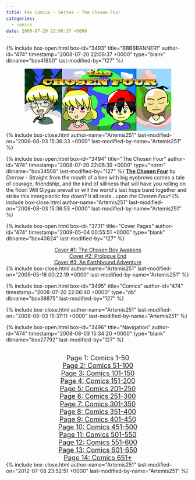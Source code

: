```yaml
---
title: Fan Comics - Series - The Chosen Four
categories:
  - comics
date: 2008-07-20 22:06:37 +0000
---
```

{% include box-open.html box-id="3493" title="BBBBBANNER!" author-id="474" timestamp="2008-07-20 22:06:37 +0000" type="blank" dbname="box41850" last-modified-by="127" %}
<center>
<img src="/comics/series/chosenfour/chosenfourbanner.jpg" />
</center>
{% include box-close.html author-name="Artemis251" last-modified-on="2008-08-03 15:36:33 +0000" last-modified-by-name="Artemis251" %}

{% include box-open.html box-id="3494" title="The Chosen Four" author-id="474" timestamp="2008-07-20 22:06:39 +0000" type="norm" dbname="box34508" last-modified-by="127" %}
<b><u>The Chosen Four</u></b> by <i>Darrow</i> - Straight from the mouth of a bee with big eyebrows comes a tale of courage, friendship, and the kind of silliness that will have you rolling on the floor!  Will Giygas prevail or will the world's last hope band together and strike this intergalactic foe down?  It all rests...upon <i>the Chosen Four!</i>
{% include box-close.html author-name="Artemis251" last-modified-on="2008-08-03 15:36:53 +0000" last-modified-by-name="Artemis251" %}

{% include box-open.html box-id="3731" title="Cover Pages" author-id="474" timestamp="2009-05-04 00:55:51 +0000" type="blank" dbname="box40824" last-modified-by="127" %}
<center>
<a href="http://starmen.net/vote/vote.php?id=26890">Cover #1: The Chosen Boy Awakens</a><br />
<a href="http://starmen.net/vote/vote.php?id=27088">Cover #2: Prologue End</a><br />
<a href="http://starmen.net/vote/vote.php?id=27087">Cover #3: An Earthbound Adventure</a><br />
</center>
{% include box-close.html author-name="Artemis251" last-modified-on="2009-05-18 00:22:19 +0000" last-modified-by-name="Artemis251" %}

{% include box-open.html box-id="3495" title="Comics" author-id="474" timestamp="2008-07-20 22:06:40 +0000" type="db" dbname="box38875" last-modified-by="127" %}
<center><navigator search="`Content` LIKE 'Darrow%'" display="no" quantity="50" section="description" /><displaytor mode="twocolumnlist" /></center>
{% include box-close.html author-name="Artemis251" last-modified-on="2008-08-03 15:37:11 +0000" last-modified-by-name="Artemis251" %}

{% include box-open.html box-id="3496" title="Navigation" author-id="474" timestamp="2008-08-03 15:34:20 +0000" type="blank" dbname="box27792" last-modified-by="127" %}
<center>
<br /><font size="4">Page 1: Comics 1-50</font><br />
<a href="http://starmen.net/comics/series/chosenfour/index2.php"><font size="4">Page 2: Comics 51-100</font></a><br />
<a href="http://starmen.net/comics/series/chosenfour/index3.php"><font size="4">Page 3: Comics 101-150</font></a><br />
<a href="http://starmen.net/comics/series/chosenfour/index4.php"><font size="4">Page 4: Comics 151-200</font></a><br />
<a href="http://starmen.net/comics/series/chosenfour/index5.php"><font size="4">Page 5: Comics 201-250</font></a><br />
<a href="http://starmen.net/comics/series/chosenfour/index6.php"><font size="4">Page 6: Comics 251-300</font></a><br />
<a href="http://starmen.net/comics/series/chosenfour/index7.php"><font size="4">Page 7: Comics 301-350</font></a>
<br /><a href="http://starmen.net/comics/series/chosenfour/index8.php"><font size="4">Page 8: Comics 351-400</font></a>
<br /><a href="http://starmen.net/comics/series/chosenfour/index9.php"><font size="4">Page 9: Comics 401-450</font></a>
<br /><a href="http://starmen.net/comics/series/chosenfour/index10.php"><font size="4">Page 10: Comics 451-500</font></a>
<br /><a href="http://starmen.net/comics/series/chosenfour/index11.php"><font size="4">Page 11: Comics 501-550</font></a>
<br /><a href="http://starmen.net/comics/series/chosenfour/index12.php"><font size="4">Page 12: Comics 551-600</font></a>
<br /><a href="http://starmen.net/comics/series/chosenfour/index13.php"><font size="4">Page 13: Comics 601-650</font></a>
<br /><a href="http://starmen.net/comics/series/chosenfour/index14.php"><font size="4">Page 14: Comics 651+</font></a>
<!-- 
<br /><a href="http://starmen.net/comics/series/chosenfour/index10.php"><font size="4">Page 10: Comics 301+</font></a>
-->
</center>
{% include box-close.html author-name="Artemis251" last-modified-on="2012-07-08 23:52:51 +0000" last-modified-by-name="Artemis251" %}
